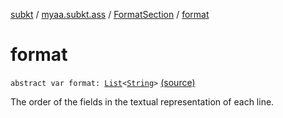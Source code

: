 [subkt](../../index.md) / [myaa.subkt.ass](../index.md) / [FormatSection](index.md) / [format](./format.md)

# format

`abstract var format: `[`List`](https://kotlinlang.org/api/latest/jvm/stdlib/kotlin.collections/-list/index.html)`<`[`String`](https://kotlinlang.org/api/latest/jvm/stdlib/kotlin/-string/index.html)`>` [(source)](https://github.com/Myaamori/SubKt/blob/0.1.7/src/main/kotlin/myaa/subkt/ass/parser.kt#L892)

The order of the fields in the textual representation of each line.

